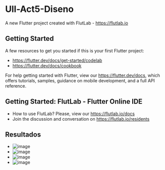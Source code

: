 # Ull-Act5-Diseno

A new Flutter project created with FlutLab - https://flutlab.io

## Getting Started

A few resources to get you started if this is your first Flutter project:

- https://flutter.dev/docs/get-started/codelab
- https://flutter.dev/docs/cookbook

For help getting started with Flutter, view our
https://flutter.dev/docs, which offers tutorials,
samples, guidance on mobile development, and a full API reference.

## Getting Started: FlutLab - Flutter Online IDE

- How to use FlutLab? Please, view our https://flutlab.io/docs
- Join the discussion and conversation on https://flutlab.io/residents

## Resultados
- ![image](https://github.com/Aric-Mirray-Capistran-Tenorio/Act5-Diseno-0442/assets/143548368/d64be9e1-7780-40d4-a73b-55e5fd52b7b6)
- ![image](https://github.com/Aric-Mirray-Capistran-Tenorio/Act5-Diseno-0442/assets/143548368/64b9e85f-41e2-40b7-b61c-e18463a91b9b)
- ![image](https://github.com/Aric-Mirray-Capistran-Tenorio/Act5-Diseno-0442/assets/143548368/91a7c88a-2f5b-4a32-bfdb-7a0aefcc5fe8)
- ![image](https://github.com/Aric-Mirray-Capistran-Tenorio/Act5-Diseno-0442/assets/143548368/d52d469a-656a-4024-9f46-85fadf17625c)



